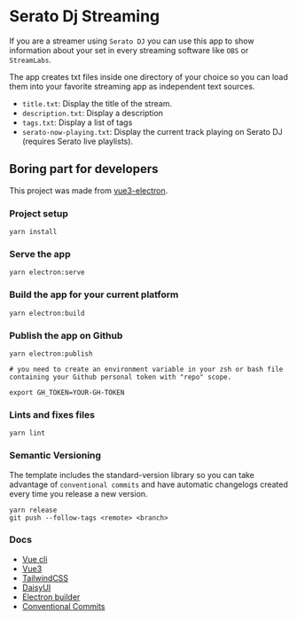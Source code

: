 # Serato Dj Streaming

If you are a streamer using `Serato DJ` you can use this app to show information about your set in every streaming software like `OBS` or `StreamLabs`.

The app creates txt files inside one directory of your choice so you can load them into your favorite streaming app as independent text sources.

- `title.txt`: Display the title of the stream.
- `description.txt`: Display a description
- `tags.txt`: Display a list of tags
- `serato-now-playing.txt`: Display the current track playing on Serato DJ (requires Serato live playlists).

## Boring part for developers

This project was made from [vue3-electron](https://github.com/victorlopezalonso/vue3-electron).

### Project setup

```
yarn install
```

### Serve the app

```
yarn electron:serve
```

### Build the app for your current platform

```
yarn electron:build
```

### Publish the app on Github

```
yarn electron:publish

# you need to create an environment variable in your zsh or bash file containing your Github personal token with "repo" scope.

export GH_TOKEN=YOUR-GH-TOKEN
```

### Lints and fixes files

```
yarn lint
```

### Semantic Versioning

The template includes the standard-version library so you can take advantage of `conventional commits` and have automatic changelogs created every time you release a new version.

```
yarn release
git push --follow-tags <remote> <branch>
```

### Docs

- [Vue cli](https://cli.vuejs.org/config/)
- [Vue3](https://v3.vuejs.org/guide/introduction.html)
- [TailwindCSS](https://tailwindcss.com/docs)
- [DaisyUI](https://daisyui.com)
- [Electron builder](https://www.electron.build/)
- [Conventional Commits](https://www.conventionalcommits.org/en/v1.0.0/)
